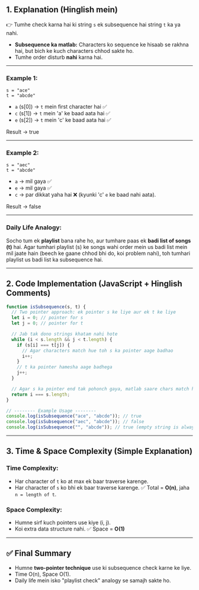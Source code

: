 ## **1. Explanation (Hinglish mein)**

👉 Tumhe check karna hai ki string `s` ek subsequence hai string `t` ka ya nahi.

- **Subsequence ka matlab:** Characters ko sequence ke hisaab se rakhna hai, but bich ke kuch characters chhod sakte ho.
- Tumhe order disturb **nahi** karna hai.

---

### **Example 1:**

```
s = "ace"
t = "abcde"
```

- `a` (s\[0]) → `t` mein first character hai ✅
- `c` (s\[1]) → `t` mein 'a' ke baad aata hai ✅
- `e` (s\[2]) → `t` mein 'c' ke baad aata hai ✅

Result → true

---

### **Example 2:**

```
s = "aec"
t = "abcde"
```

- `a` → mil gaya ✅
- `e` → mil gaya ✅
- `c` → par dikkat yaha hai ❌ (kyunki 'c' `e` ke baad nahi aata).

Result → false

---

### **Daily Life Analogy:**

Socho tum ek **playlist** bana rahe ho, aur tumhare paas ek **badi list of songs (t)** hai.
Agar tumhari playlist (s) ke songs wahi order mein us badi list mein mil jaate hain (beech ke gaane chhod bhi do, koi problem nahi), toh tumhari playlist us badi list ka subsequence hai.

---

## **2. Code Implementation (JavaScript + Hinglish Comments)**

```javascript
function isSubsequence(s, t) {
  // Two pointer approach: ek pointer s ke liye aur ek t ke liye
  let i = 0; // pointer for s
  let j = 0; // pointer for t

  // Jab tak dono strings khatam nahi hote
  while (i < s.length && j < t.length) {
    if (s[i] === t[j]) {
      // Agar characters match hue toh s ka pointer aage badhao
      i++;
    }
    // t ka pointer hamesha aage badhega
    j++;
  }

  // Agar s ka pointer end tak pohonch gaya, matlab saare chars match hue
  return i === s.length;
}

// -------- Example Usage --------
console.log(isSubsequence("ace", "abcde")); // true
console.log(isSubsequence("aec", "abcde")); // false
console.log(isSubsequence("", "abcde")); // true (empty string is always subsequence)
```

---

## **3. Time & Space Complexity (Simple Explanation)**

### **Time Complexity:**

- Har character of `t` ko at max ek baar traverse karenge.
- Har character of `s` ko bhi ek baar traverse karenge.
  ✅ Total = **O(n)**, jaha `n = length of t`.

### **Space Complexity:**

- Humne sirf kuch pointers use kiye (i, j).
- Koi extra data structure nahi.
  ✅ Space = **O(1)**

---

## ✅ Final Summary

- Humne **two-pointer technique** use ki subsequence check karne ke liye.
- Time O(n), Space O(1).
- Daily life mein isko "playlist check" analogy se samajh sakte ho.
